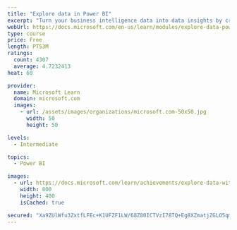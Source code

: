 ```yaml
---
title: "Explore data in Power BI"
excerpt: "Turn your business intelligence data into data insights by creating and configuring Power BI dashboards."
webUrl: https://docs.microsoft.com/en-us/learn/modules/explore-data-power-bi/
type: course
price: Free
length: PT53M
ratings:
  count: 4307
  average: 4.7232413
heat: 60

provider:
  name: Microsoft Learn
  domain: microsoft.com
  images:
    - url: /assets/images/organizations/microsoft.com-50x50.jpg
      width: 50
      height: 50

levels:
  - Intermediate

topics:
  - Power BI

images:
  - url: https://docs.microsoft.com/learn/achievements/explore-data-with-power-bi-desktop-social.png
    width: 800
    height: 400
    isCached: true

secured: "Xa9ZUlWfu3ZxtfLFEc+K1UFZF1LW/68Z80ICTVzI78TQ+Eg8XZmatjZGLO5qmjg0Jy557Aw3c8ZyAihpHTshCzqgBaK08HdNa/mGfBn9u6EDAFWorG0TDTPMnX2zJXUdF9FXQCupMQhj3wSsKO/47QtnR5dzIYZBAhjb70bRwx9IC2emQ23HLFL1xNQQaFkx9YyuvPa0A7sK7tEa0i5EPGbk3rgnJF7ZPIysqqFh7tPWt7fWz+oUcFV50BGQgJoWJO8Mf7MWK/1f3yfQvgOfTNok7B6PIyp6Q2rH/Tqm+0aZzAjXBPsKg1+ehLjx44OikNARqAUxObCB+7kEIY9QmgTwN3BFkQenzD3RArh6RTu8TVNseJWnuhqrbA3zuCSdSZ4xPTm6WsHoEXeLZupO2G8EzDRrhl5fn+7YANUgBOE=;W/SNST69N2Dbc0kHUHd3dw=="
---
```


